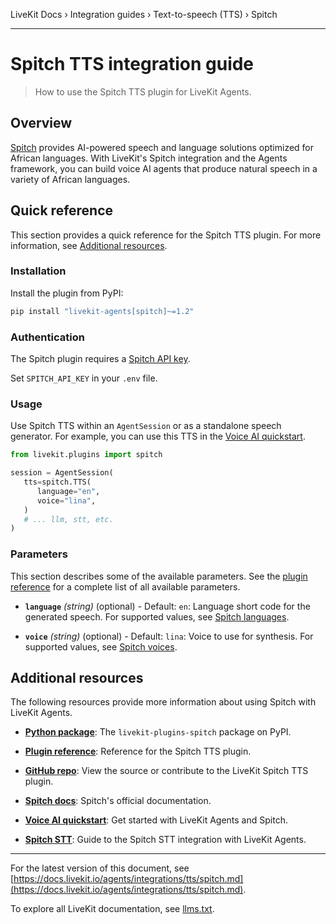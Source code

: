 LiveKit Docs › Integration guides › Text-to-speech (TTS) › Spitch

---

# Spitch TTS integration guide

> How to use the Spitch TTS plugin for LiveKit Agents.

## Overview

[Spitch](https://spitch.app/) provides AI-powered speech and language solutions optimized for African languages. With LiveKit's Spitch integration and the Agents framework, you can build voice AI agents that produce natural speech in a variety of African languages.

## Quick reference

This section provides a quick reference for the Spitch TTS plugin. For more information, see [Additional resources](#additional-resources).

### Installation

Install the plugin from PyPI:

```bash
pip install "livekit-agents[spitch]~=1.2"

```

### Authentication

The Spitch plugin requires a [Spitch API key](https://studio.spitch.app/api/keys).

Set `SPITCH_API_KEY` in your `.env` file.

### Usage

Use Spitch TTS within an `AgentSession` or as a standalone speech generator. For example, you can use this TTS in the [Voice AI quickstart](https://docs.livekit.io/agents/start/voice-ai.md).

```python
from livekit.plugins import spitch

session = AgentSession(
   tts=spitch.TTS(
      language="en",
      voice="lina",
   )
   # ... llm, stt, etc.
)

```

### Parameters

This section describes some of the available parameters. See the [plugin reference](https://docs.livekit.io/reference/python/v1/livekit/plugins/spitch/index.html.md#livekit.plugins.spitch.TTS) for a complete list of all available parameters.

- **`language`** _(string)_ (optional) - Default: `en`: Language short code for the generated speech. For supported values, see [Spitch languages](https://docs.spitch.app/concepts/languages).

- **`voice`** _(string)_ (optional) - Default: `lina`: Voice to use for synthesis. For supported values, see [Spitch voices](https://docs.spitch.app/concepts/voices).

## Additional resources

The following resources provide more information about using Spitch with LiveKit Agents.

- **[Python package](https://pypi.org/project/livekit-plugins-spitch/)**: The `livekit-plugins-spitch` package on PyPI.

- **[Plugin reference](https://docs.livekit.io/reference/python/v1/livekit/plugins/spitch/index.html.md#livekit.plugins.spitch.TTS)**: Reference for the Spitch TTS plugin.

- **[GitHub repo](https://github.com/livekit/agents/tree/main/livekit-plugins/livekit-plugins-spitch)**: View the source or contribute to the LiveKit Spitch TTS plugin.

- **[Spitch docs](https://docs.spitch.app/)**: Spitch's official documentation.

- **[Voice AI quickstart](https://docs.livekit.io/agents/start/voice-ai.md)**: Get started with LiveKit Agents and Spitch.

- **[Spitch STT](https://docs.livekit.io/agents/integrations/stt/spitch.md)**: Guide to the Spitch STT integration with LiveKit Agents.

---


For the latest version of this document, see [https://docs.livekit.io/agents/integrations/tts/spitch.md](https://docs.livekit.io/agents/integrations/tts/spitch.md).

To explore all LiveKit documentation, see [llms.txt](https://docs.livekit.io/llms.txt).